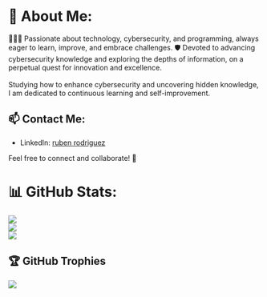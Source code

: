 # 💫 About Me:
👨🏻‍💻 Passionate about technology, cybersecurity, and programming, always eager to learn, improve, and embrace challenges. 🛡️ Devoted to advancing cybersecurity knowledge and exploring the depths of information, on a perpetual quest for innovation and excellence.<br><br>Studying how to enhance cybersecurity and uncovering hidden knowledge, I am dedicated to continuous learning and self-improvement.

## 📫 Contact Me:
- LinkedIn: [ruben rodriguez](https://www.linkedin.com/in/ruben-rodriguez-193a71212/)
<!-- Twitter: [@notengodemomento](https://twitter.com/nottoday)
- Instagram: [@notengodemomento](https://www.instagram.com/)-->

Feel free to connect and collaborate! 🚀

# 📊 GitHub Stats:
![](https://github-readme-stats.vercel.app/api?username=RRG1312&show_icons=true&show=reviews,discussions_started,discussions_answered,prs_merged,prs_merged_percentage&theme=highcontrast&hide_border=false&include_all_commits=true&count_private=true)<br/>
![](https://github-readme-streak-stats.herokuapp.com/?user=RRG1312&theme=highcontrast&hide_border=false)<br/>
![](https://github-readme-stats.vercel.app/api/top-langs/?username=RRG1312&theme=highcontrast&hide_border=false&include_all_commits=true&count_private=true&layout=compact)

## 🏆 GitHub Trophies
![](https://github-profile-trophy.vercel.app/?username=RRG1312&theme=flat&no-frame=false&no-bg=false&margin-w=4)





<!--
**RRG1312/RRG1312** is a ✨ _special_ ✨ repository because its `README.md` (this file) appears on your GitHub profile.

Here are some ideas to get you started:

- 🔭 I’m currently working on ...
- 🌱 I’m currently learning ...
- 👯 I’m looking to collaborate on ...
- 🤔 I’m looking for help with ...
- 💬 Ask me about ...
- 📫 How to reach me: ...
- 😄 Pronouns: ...
- ⚡ Fun fact: ...
-->

